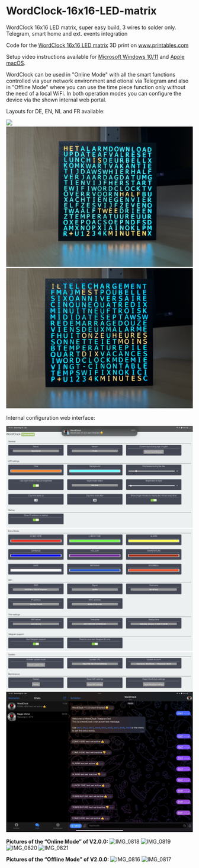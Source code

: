 # WordClock-16x16-LED-matrix

WordClock 16x16 LED matrix, super easy build, 3 wires to solder only. Telegram, smart home and ext. events integration

Code for the <a href="https://www.printables.com/de/model/331012-wordclock-16x16-led-matrix">WordClock 16x16 LED matrix</a> 3D print on <a href="https://www.printables.com">www.printables.com</a>

Setup video instructions available for <a href="https://www.youtube.com/watch?v=BrVKY1sfZgI">Microsoft Windows 10/11</a> and <a href="https://www.youtube.com/watch?v=GptDFKhga0k">Apple macOS</a>.

WordClock can be used in "Online Mode" with all the smart functions controlled via your network environment and otional via Telegram and also in "Offline Mode" where you can use the time piece function only without the need of a local WiFi. In both operation modes you can configure the device via the shown internal web portal.

Layouts for DE, EN, NL and FR available:

<img src="./Images/WordClock_DE_EN.png">

<img src="./Images/WordClock_NL.jpg">

<img src="./Images/WordClock_FR.jpg">


Internal configuration web interface:

<img src="./Images/WordClock_web1.PNG">
<img src="./Images/WordClock_web2.PNG">
<img src="./Images/WordClock_web3.PNG">
<img src="./Images/WordClock_web4.JPG">


**Pictures of the “Online Mode” of V2.0.0:** 
![IMG_0818](https://github.com/AWSW-de/WordClock-16x16-LED-matrix/assets/34800740/b6161c41-69c3-4ab4-bd86-96a3b6001722)
![IMG_0819](https://github.com/AWSW-de/WordClock-16x16-LED-matrix/assets/34800740/8200496b-9713-4903-8671-274d1b03fd3e)
![IMG_0820](https://github.com/AWSW-de/WordClock-16x16-LED-matrix/assets/34800740/093d8fa2-5390-4d61-b63f-e22e7e3fc79e)
![IMG_0821](https://github.com/AWSW-de/WordClock-16x16-LED-matrix/assets/34800740/452cade3-9ad4-4d98-b10f-fca2410ee886)


**Pictures of the “Offline Mode” of V2.0.0:**
![IMG_0816](https://github.com/AWSW-de/WordClock-16x16-LED-matrix/assets/34800740/dc3d8a1a-e9b1-4adf-8c21-5a82cbfeddf0)
![IMG_0817](https://github.com/AWSW-de/WordClock-16x16-LED-matrix/assets/34800740/721a8674-4345-4932-8c22-07afe51ab68b)
